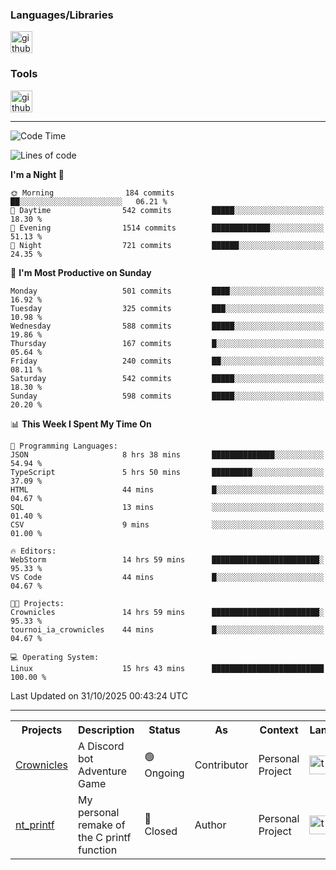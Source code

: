 <div>
    <h3>Languages/Libraries</h3>
    <img alt="github-chart" src="https://skillicons.dev/icons?i=c,py,js,ts,discordjs,html,css,md" height="35px">
</div>
<div>
    <h3>Tools</h3>
    <img alt="github-chart" src="https://skillicons.dev/icons?i=discord,git,github,gitlab,vim,vscode,webstorm,pycharm,ubuntu,pnpm,nodejs,docker" height="35px">
</div>

---
<!--START_SECTION:waka-->
![Code Time](http://img.shields.io/badge/Code%20Time-385%20hrs%2058%20mins-blue)

![Lines of code](https://img.shields.io/badge/From%20Hello%20World%20I%27ve%20Written-148.9%20thousand%20lines%20of%20code-blue)

**I'm a Night 🦉** 

```text
🌞 Morning                184 commits         ██░░░░░░░░░░░░░░░░░░░░░░░   06.21 % 
🌆 Daytime                542 commits         █████░░░░░░░░░░░░░░░░░░░░   18.30 % 
🌃 Evening                1514 commits        █████████████░░░░░░░░░░░░   51.13 % 
🌙 Night                  721 commits         ██████░░░░░░░░░░░░░░░░░░░   24.35 % 
```
📅 **I'm Most Productive on Sunday** 

```text
Monday                   501 commits         ████░░░░░░░░░░░░░░░░░░░░░   16.92 % 
Tuesday                  325 commits         ███░░░░░░░░░░░░░░░░░░░░░░   10.98 % 
Wednesday                588 commits         █████░░░░░░░░░░░░░░░░░░░░   19.86 % 
Thursday                 167 commits         █░░░░░░░░░░░░░░░░░░░░░░░░   05.64 % 
Friday                   240 commits         ██░░░░░░░░░░░░░░░░░░░░░░░   08.11 % 
Saturday                 542 commits         █████░░░░░░░░░░░░░░░░░░░░   18.30 % 
Sunday                   598 commits         █████░░░░░░░░░░░░░░░░░░░░   20.20 % 
```


📊 **This Week I Spent My Time On** 

```text
💬 Programming Languages: 
JSON                     8 hrs 38 mins       ██████████████░░░░░░░░░░░   54.94 % 
TypeScript               5 hrs 50 mins       █████████░░░░░░░░░░░░░░░░   37.09 % 
HTML                     44 mins             █░░░░░░░░░░░░░░░░░░░░░░░░   04.67 % 
SQL                      13 mins             ░░░░░░░░░░░░░░░░░░░░░░░░░   01.40 % 
CSV                      9 mins              ░░░░░░░░░░░░░░░░░░░░░░░░░   01.00 % 

🔥 Editors: 
WebStorm                 14 hrs 59 mins      ████████████████████████░   95.33 % 
VS Code                  44 mins             █░░░░░░░░░░░░░░░░░░░░░░░░   04.67 % 

🐱‍💻 Projects: 
Crownicles               14 hrs 59 mins      ████████████████████████░   95.33 % 
tournoi_ia_crownicles    44 mins             █░░░░░░░░░░░░░░░░░░░░░░░░   04.67 % 

💻 Operating System: 
Linux                    15 hrs 43 mins      █████████████████████████   100.00 % 
```


 Last Updated on 31/10/2025 00:43:24 UTC
<!--END_SECTION:waka-->

---
<table>
    <tr>
        <th>Projects</th>
        <th>Description</th>
        <th>Status</th>
        <th>As</th>
        <th>Context</th>
        <th>Language</th>
    </tr>
    <tr>
        <td>
            <a href="https://github.com/Crownicles/Crownicles">Crownicles</a>
        </td>
        <td>
            A Discord bot Adventure Game
        </td>
        <td>
            🟢 Ongoing
        </td>
        <td>
            Contributor
        </td>
        <td>
            Personal Project
        </td>
        <td>
            <img alt="ts icon" src="https://skillicons.dev/icons?i=ts" height="30px">
        </td>
    </tr>
        <td>
            <a href="https://github.com/Ntalcme/nt_printf">nt_printf</a>
        </td>
        <td>
             My personal remake of the C printf function 
        </td>
        <td>
            🔴 Closed
        </td>
        <td>
            Author
        </td>
        <td>
            Personal Project
        </td>
        <td>
            <img alt="ts icon" src="https://skillicons.dev/icons?i=c" height="30px">
        </td>
    </tr>
</table>
